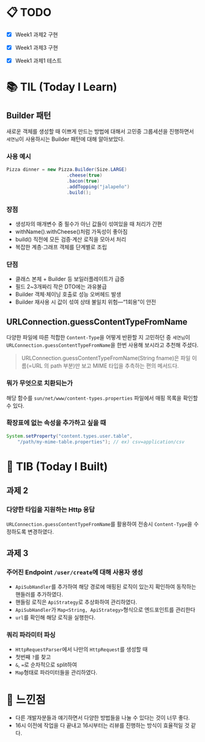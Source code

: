 
# 📋 TODO

- [x] Week1 과제2 구현
- [x] Week1 과제3 구현
- [x] Week1 과제1 테스트


# 📚 TIL (Today I Learn)

## Builder 패턴

새로운 객체를 생성할 때 이쁘게 만드는 방법에 대해서 고민중
그룹세션을 진행하면서 `세연님`이 사용하시는 Builder 패턴에 대해 알아보았다.

### 사용 예시
```java
Pizza dinner = new Pizza.Builder(Size.LARGE)
                      .cheese(true)
                      .bacon(true)
                      .addTopping("jalapeño")
                      .build();
```

### 장점
-	생성자의 매개변수 중 필수가 아닌 값들이 섞여있을 때 처리가 간편
-	withName().withCheese()처럼 가독성이 좋아짐
-	build() 직전에 모든 검증·계산 로직을 모아서 처리
-	복잡한 계층·그래프 객체를 단계별로 조립

### 단점

-	클래스 본체 + Builder 등 보일러플레이트가 급증
-	필드 2~3개짜리 작은 DTO에는 과유불급
-	Builder 객체·체이닝 호출로 성능 오버헤드 발생
-	Builder 재사용 시 값이 섞여 상태 불일치 위험—“1회용”이 안전


## URLConnection.guessContentTypeFromName

다양한 파일에 따른 적합한 `Content-Type`을 어떻게 반환할 지 고민하던 중 
`세연님`이 `URLConnection.guessContentTypeFromName`을 한번 사용해 보시라고 추천해 주셨다.

> URLConnection.guessContentTypeFromName(String fname)은 파일 이름(=URL 의 path 부분)만 보고 MIME 타입을 추측하는 편의 메서드다. 

### 뭐가 무엇으로 치환되는가


해당 함수를 `sun/net/www/content-types.properties` 파일에서 매핑 목록을 확인할 수 있다.

### 확장표에 없는 속성을 추가하고 싶을 때

```java
System.setProperty("content.types.user.table",
    "/path/my-mime-table.properties"); // ex) csv=application/csv
```

# 🔧 TIB (Today I Built)


## 과제 2

### 다양한 타입을 지원하는 Http 응답

`URLConnection.guessContentTypeFromName`를 활용하여 전송시 `Content-Type`을 수정하도록 변경하였다.

## 과제 3

### 주어진 Endpoint `/user/create`에 대해 사용자 생성

- `ApiSubHandler`를 추가하여 해당 경로에 매핑된 로직이 있는지 확인하여 동작하는 핸들러를 추가하였다.
- 핸들링 로직은 `ApiStrategy`로 추상화하여 관리하였다.
- `ApiSubHandler`가 `Map<String, ApiStrategy>`형식으로 엔드포인트를 관리한다
- `url`를 확인해 해당 로직을 실행한다.

### 쿼리 파라미터 파싱

- `HttpRequestParser`에서 나만의 `HttpRequest`를 생성할 때 
- 첫번째 `?`를 찾고 
- `&`, `=`로 순차적으로 split하여
- `Map`형태로 파라미터들을 관리하였다.

# 💭 느낀점
- 다른 개발자분들과 얘기하면서 다양한 방법들을 나눌 수 있다는 것이 너무 좋다.
- 16시 이전에 작업을 다 끝내고 16시부터는 리뷰를 진행하는 방식이 효율적일 것 같다.